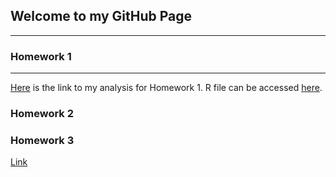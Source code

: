 ## Welcome to my GitHub Page
---
### Homework 1
---
[Here](https://moodle.boun.edu.tr/login/login.php) is the link to my analysis for Homework 1.
R file can be accessed [here](https://moodle.boun.edu.tr/login/login.php).
### Homework 2
### Homework 3

[Link](https://moodle.boun.edu.tr/login/login.php)
